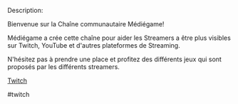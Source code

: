 Description:

Bienvenue sur la Chaîne communautaire Médiégame!

Médiégame a crée cette chaîne pour aider les Streamers a être plus visibles sur Twitch, YouTube et d'autres plateformes de Streaming.

N'hésitez pas à prendre une place et profitez des différents jeux qui sont proposés par les différents streamers.

[Twitch](https://www.twitch.tv/mediegame)




#twitch